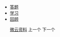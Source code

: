 # 
  <link rel="stylesheet" href="../res/layui/css/layui.css">
  <link rel="stylesheet" href="../res/static/css/index.css">
  <script src="../res/layui/layui.js"></script>
  <script src="../js/dataSource.js"></script>
  <script src="../js/loader.js"></script>

  <!-- nav部分 -->
  <div class="nav">
    <div class="layui-container">
      <div class="nav-list">
        <ul class="layui-nav" lay-filter="">
          <li class="layui-nav-item"><a href="../">答题</a></li>
          <li class="layui-nav-item layui-this"><a href="../todo">学习</a></li>
          <li class="layui-nav-item"><a href="../review">回顾</a></li>
        </ul>
        <ul class="layui-nav-right">
            <a class="layui-btn layui-btn-primary" href="https://share.weiyun.com/5IdIOOE" target="_blank">微云资料</a>
            <a class="layui-btn layui-btn-primary" onclick="getPrevious()">上一个</a>
            <a class="layui-btn layui-btn-primary layui-this" onclick="getNext()">下一个</a>
          </ul>
        </div>
        <span id="index_view" class="nav-index"></span>
    </div>
  </div>

  <!-- main部分 -->
  <div class="main-about">
    <div class="layui-container">
      <div class="layui-row">
        <div class="tabJob">
          <div class="content" id="poem_view_container">
            <p id="poem_view"></p>
          </div>
        </div>
      </div>
    </div>
  </div>

  <script id="poemView" type="text/html">
    <h3 style="display: inline"><a style="color: #0000ff" href ="https://baike.baidu.com/item/{{ d.title }}" target="_blank">{{ d.title }}</a></h3>
    <h5 style="display: inline">{{ d.author }}</h5>
    <ul>
    {{#  layui.each(d.contentList, function(index, item){ }}
      <li>
        <span>{{ item }}</span>
      </li>
    {{#  }); }}
    {{#  if(d.contentList.length === 0){ }}
      无数据
    {{#  } }} 
    </ul>
  </script>

  <!--[if lt IE 9]>
  <script src="https://cdn.staticfile.org/html5shiv/r29/html5.min.js"></script>
  <script src="https://cdn.staticfile.org/respond.js/1.4.2/respond.min.js"></script>
  <![endif]-->
  <script>
    layui.config({
      base: '../res/static/js/'
    }).use('firm'); 
  </script>

  <script src="../todo.js">
  </script>
